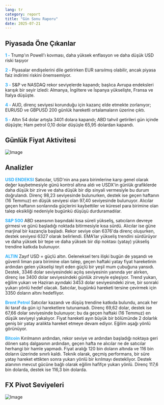 ```yaml
---
lang: tr
category: report
title: "Gün Sonu Raporu"
date: 2025-07-21
---
```



<h2>Piyasada Öne Çıkanlar</h2>
<strong style="color: #2caef7;">1 - </strong> Trump'ın Powell'ı kovması, daha yüksek enflasyon ve daha düşük USD riski taşıyor


<strong style="color: #2caef7;">2 - </strong> Piyasalar endişelerini dile getirirken EUR sarsılmış olabilir, ancak piyasa faiz indirimi riskini önemsemiyor.

<strong style="color: #2caef7;">3 - </strong> S&P ve NASDAQ rekor seviyelerde kapandı; başlıca Avrupa endeksleri karışık bir seyir izledi: Almanya, İngiltere ve İspanya yükselişte, Fransa ve İtalya düşüşte.


<strong style="color: #2caef7;">4 - </strong> AUD, direnç seviyesi korunduğu için kazanç elde etmekte zorlanıyor; EURUSD ve GBPUSD 200 günlük hareketli ortalamaların üzerine çıktı.


<strong style="color: #2caef7;">5 - </strong> Altın 54 dolar artışla 3401 dolara kapandı; ABD tahvil getirileri gün içinde düşüşte; Ham petrol 0,10 dolar düşüşle 65,95 dolardan kapandı.




<h2>Günlük Fiyat Aktivitesi</h2>
<img src="https://markleighedu.github.io/img/Jul-2025/21-Jul-2025/price.jpg" alt="Image"/>

<h2>Analizler</h2>
<strong style="color: #2caef7;">USD ENDEKSI</strong> Satıcılar, USD'nin ana para birimlerine karşı genel olarak değer kaybetmesiyle günü kontrol altına aldı ve USDX'in günlük grafiklerde daha düşük bir zirve ve daha düşük bir dip sinyali vermesiyle bu durum doğrulandı. Direnç 98,23 seviyesinde bulunurken, destek ise geçen haftanın (16 Temmuz) en düşük seviyesi olan 97,40 seviyesinde bulunuyor. Alıcılar geçen haftanın sonlarında güçlerini kaybettiler ve küresel para birimine olan talep eksikliği nedeniyle bugünkü düşüşü durduramadılar.

<strong style="color: #2caef7;">S&P 500</strong> ABD seansının başındaki kısa süreli yükseliş, satıcıların devreye girmesi ve günü başladığı noktada bitirmesiyle kısa sürdü. Alıcılar ise güne marjinal bir kazançla başladı. Rekor seviye olan 6376'da direnç oluşurken, destek seviyesi 6327 olarak belirlendi. EMA'lar yükseliş trendini sürdürüyor ve daha yüksek bir tepe ve daha yüksek bir dip noktası (yatay) yükseliş trendine katkıda bulunuyor.

<strong style="color: #2caef7;">ALTIN</strong> Zayıf USD = güçlü altın. Geleneksel ters ilişki bugün de yaşandı ve güvenli liman para birimine olan talep, geçen haftaki yatay fiyat hareketinin ardından gelen yükselişi teyit eden güçlü bir yeşil mum çubuğuna yansıdı. Destek, 3346 dolar seviyesindeki açılış seviyesinin yanında yer alırken, direnç ise 3400 dolar seviyesindeki günlük zirveyle eşleşiyor. Trend yukarı, eğilim yukarı ve Haziran ayındaki 3453 dolar seviyesindeki zirve, bir sonraki yukarı yönlü hedef olacak. Satıcılar, bugünkü hareketi tersine çevirmek için 3350 doların altını hedefliyor.

<strong style="color: #2caef7;">Brent Petrol</strong> Satıcılar kazandı ve düşüş trendine katkıda bulundu, ancak her iki taraf da gün içi hareketlere tutunamadı. Direnç 69,62 dolar, destek ise 67,66 dolar seviyesinde bulunuyor; bu da geçen haftaki (16 Temmuz) en düşük seviyeyi yakalıyor. Fiyat hareketi ayın büyük bir bölümünde 2 dolarlık geniş bir yatay aralıkta hareket etmeye devam ediyor. Eğilim aşağı yönlü görünüyor.

<strong style="color: #2caef7;">Bitcoin</strong> Kırılmanın ardından, rekor seviye ve ardından başladığı noktaya geri dönen satış dalgasının ardından, geçen hafta ne alıcılar ne de satıcılar herhangi bir hamle yapmadı. Fiyat aralığı 120 bin doların altında ve 116 bin doların üzerinde sınırlı kaldı. Teknik olarak, geçmiş performans, bir süre yatay hareket ettikten sonra yukarı yönlü bir kırılmayı destekliyor. Destek alanının mevcut gücüne bağlı olarak eğilim hafifçe yukarı yönlü. Direnç 117,6 bin dolarda, destek ise 116,3 bin dolarda.



<h2>FX Pivot Seviyeleri</h2>
<img src="https://markleighedu.github.io/img/Jul-2025/21-Jul-2025/pivot.jpg" alt="Image"/>